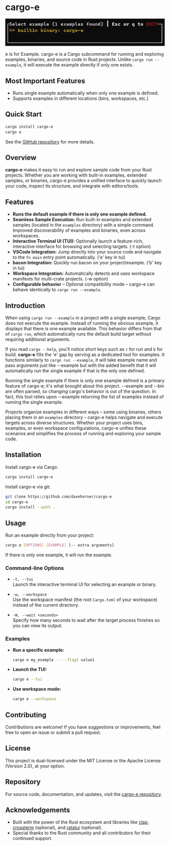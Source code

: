 
# cargo-e

<img id="screenshot" src="https://raw.githubusercontent.com/davehorner/cargo-e/refs/heads/develop/doc/media/screenshot-cargo-e.webp" 
     alt="Cargo-e Screenshot" title="Cargo-e running in terminal"
     onerror="this.onerror=null; this.src='../media/screenshot-cargo-e.webp';">


e is for Example. cargo-e is a Cargo subcommand for running and exploring examples, binaries, and source code in Rust projects. Unlike `cargo run --example`, it will execute the example directly if only one exists.

## Most Important Features
- Runs single example automatically when only one example is defined.
- Supports examples in different locations (bins, workspaces, etc.)

## Quick Start
```sh
cargo install cargo-e
cargo e
```

See the [GitHub repository](https://github.com/davehorner/cargo-e) for more details.

## Overview

**cargo-e** makes it easy to run and explore sample code from your Rust projects. Whether you are working with built-in examples, extended samples, or binaries, cargo-e provides a unified interface to quickly launch your code, inspect its structure, and integrate with editors/tools.

## Features

- **Runs the default example if there is only one example defined.**
- **Seamless Sample Execution:** Run built-in examples and extended samples (located in the `examples` directory) with a simple command. Improved discoverability of examples and binaries, even across workspaces.
- **Interactive Terminal UI (TUI):** Optionally launch a feature-rich, interactive interface for browsing and selecting targets. (-t option)
- **VSCode Integration:** Jump directly into your source code and navigate to the `fn main` entry point automatically. ('e' key in tui)
- **bacon Integration:** Quickly run bacon on your project/example. ('b' key in tui)
- **Workspace Integration:** Automatically detects and uses workspace manifests for multi-crate projects. (-w option)
- **Configurable behavior** – Optional compatibility mode – cargo-e can behave identically to `cargo run --example`.

## Introduction

When using `cargo run --example` in a project with a single example, Cargo does not execute the example. Instead of running the obvious example, it displays that there is one example available. This behavior differs from that of `cargo run`, which automatically runs the default build target without requiring additional arguments.

If you read `cargo --help`, you'll notice short keys such as `r` for run and `b` for build. **cargo-e** fills the 'e' gap by serving as a dedicated tool for examples. It functions similarly to `cargo run --example`, it will take example name and pass arguments just like --example but with the added benefit that it will automatically run the single example if that is the only one defined.

Running the single example if there is only one example defined is a primary feature of cargo-e;  it's what brought about this project.
--example and --bin are often parsed, so changing cargo's behavior is out of the question.  In fact, this tool relies upon --example returning the list of examples instead of running the single example.

Projects organize examples in different ways – some using binaries, others placing them in an `examples` directory – cargo-e helps navigate and execute targets across diverse structures. Whether your project uses bins, examples, or even workspace configurations, cargo-e unifies these scenarios and simplifies the process of running and exploring your sample code.


## Installation

Install cargo-e via Cargo:

```bash
cargo install cargo-e
```

Install cargo-e via git:

```bash
git clone https://github.com/davehorner/cargo-e 
cd cargo-e
cargo install --path .
```

## Usage

Run an example directly from your project:

```bash
cargo e [OPTIONS] [EXAMPLE] [-- extra arguments]
```

If there is only one example, it will run the example.

### Command-line Options

- `-t, --tui`  
  Launch the interactive terminal UI for selecting an example or binary.
  
- `-w, --workspace`  
  Use the workspace manifest (the root `Cargo.toml` of your workspace) instead of the current directory.

- `-W, --wait <seconds>`  
  Specify how many seconds to wait after the target process finishes so you can view its output.

### Examples

- **Run a specific example:**

  ```bash
  cargo e my_example -- --flag1 value1
  ```

- **Launch the TUI:**

  ```bash
  cargo e --tui
  ```

- **Use workspace mode:**

  ```bash
  cargo e --workspace
  ```

## Contributing

Contributions are welcome! If you have suggestions or improvements, feel free to open an issue or submit a pull request.

## License

This project is dual-licensed under the MIT License or the Apache License (Version 2.0), at your option.

## Repository

For source code, documentation, and updates, visit the [cargo-e repository](https://github.com/davehorner/cargo-e).

## Acknowledgements

- Built with the power of the Rust ecosystem and libraries like [clap](https://crates.io/crates/clap), [crossterm](https://crates.io/crates/crossterm) (optional), and [ratatui](https://crates.io/crates/ratatui) (optional).
- Special thanks to the Rust community and all contributors for their continued support.
